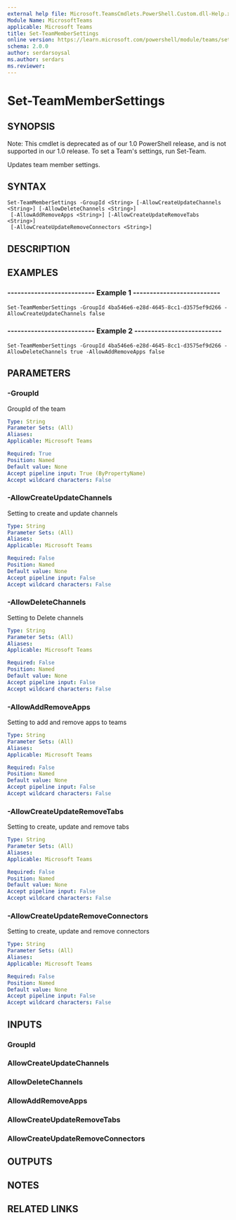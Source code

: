 ```yaml
---
external help file: Microsoft.TeamsCmdlets.PowerShell.Custom.dll-Help.xml
Module Name: MicrosoftTeams
applicable: Microsoft Teams
title: Set-TeamMemberSettings
online version: https://learn.microsoft.com/powershell/module/teams/set-teammembersettings
schema: 2.0.0
author: serdarsoysal
ms.author: serdars
ms.reviewer:
---
```


# Set-TeamMemberSettings

## SYNOPSIS
Note: This cmdlet is deprecated as of our 1.0 PowerShell release, and is not supported in our 1.0 release.  To set a Team's settings, run Set-Team.

Updates team member settings.

## SYNTAX

```
Set-TeamMemberSettings -GroupId <String> [-AllowCreateUpdateChannels <String>] [-AllowDeleteChannels <String>]
 [-AllowAddRemoveApps <String>] [-AllowCreateUpdateRemoveTabs <String>]
 [-AllowCreateUpdateRemoveConnectors <String>]
```

## DESCRIPTION

## EXAMPLES

### --------------------------  Example 1  --------------------------
```
Set-TeamMemberSettings -GroupId 4ba546e6-e28d-4645-8cc1-d3575ef9d266 -AllowCreateUpdateChannels false
```

### --------------------------  Example 2  --------------------------
```
Set-TeamMemberSettings -GroupId 4ba546e6-e28d-4645-8cc1-d3575ef9d266 -AllowDeleteChannels true -AllowAddRemoveApps false
```

## PARAMETERS

### -GroupId
GroupId of the team

```yaml
Type: String
Parameter Sets: (All)
Aliases:
Applicable: Microsoft Teams

Required: True
Position: Named
Default value: None
Accept pipeline input: True (ByPropertyName)
Accept wildcard characters: False
```

### -AllowCreateUpdateChannels
Setting to create and update channels

```yaml
Type: String
Parameter Sets: (All)
Aliases:
Applicable: Microsoft Teams

Required: False
Position: Named
Default value: None
Accept pipeline input: False
Accept wildcard characters: False
```

### -AllowDeleteChannels
Setting to Delete channels

```yaml
Type: String
Parameter Sets: (All)
Aliases:
Applicable: Microsoft Teams

Required: False
Position: Named
Default value: None
Accept pipeline input: False
Accept wildcard characters: False
```

### -AllowAddRemoveApps
Setting to add and remove apps to teams

```yaml
Type: String
Parameter Sets: (All)
Aliases:
Applicable: Microsoft Teams

Required: False
Position: Named
Default value: None
Accept pipeline input: False
Accept wildcard characters: False
```

### -AllowCreateUpdateRemoveTabs
Setting to create, update and remove tabs

```yaml
Type: String
Parameter Sets: (All)
Aliases:
Applicable: Microsoft Teams

Required: False
Position: Named
Default value: None
Accept pipeline input: False
Accept wildcard characters: False
```

### -AllowCreateUpdateRemoveConnectors
Setting to create, update and remove connectors

```yaml
Type: String
Parameter Sets: (All)
Aliases:
Applicable: Microsoft Teams

Required: False
Position: Named
Default value: None
Accept pipeline input: False
Accept wildcard characters: False
```

## INPUTS

### GroupId

### AllowCreateUpdateChannels

### AllowDeleteChannels

### AllowAddRemoveApps

### AllowCreateUpdateRemoveTabs

### AllowCreateUpdateRemoveConnectors

## OUTPUTS

## NOTES

## RELATED LINKS

